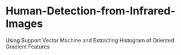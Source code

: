# Human-Detection-from-Infrared-Images
Using Support Vector Machine and Extracting Histogram of Oriented Gradient Features
